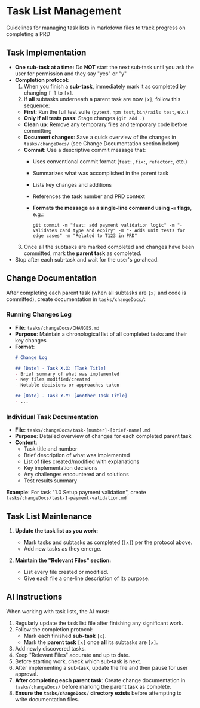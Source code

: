 # Task List Management

Guidelines for managing task lists in markdown files to track progress on completing a PRD

## Task Implementation
- **One sub-task at a time:** Do **NOT** start the next sub‑task until you ask the user for permission and they say "yes" or "y"
- **Completion protocol:**  
  1. When you finish a **sub‑task**, immediately mark it as completed by changing `[ ]` to `[x]`.
  2. If **all** subtasks underneath a parent task are now `[x]`, follow this sequence:
    - **First**: Run the full test suite (`pytest`, `npm test`, `bin/rails test`, etc.)
    - **Only if all tests pass**: Stage changes (`git add .`)
    - **Clean up**: Remove any temporary files and temporary code before committing
    - **Document changes**: Save a quick overview of the changes in `tasks/changeDocs/` (see Change Documentation section below)
    - **Commit**: Use a descriptive commit message that:
      - Uses conventional commit format (`feat:`, `fix:`, `refactor:`, etc.)
      - Summarizes what was accomplished in the parent task
      - Lists key changes and additions
      - References the task number and PRD context
      - **Formats the message as a single-line command using `-m` flags**, e.g.:

        ```
        git commit -m "feat: add payment validation logic" -m "- Validates card type and expiry" -m "- Adds unit tests for edge cases" -m "Related to T123 in PRD"
        ```
  3. Once all the subtasks are marked completed and changes have been committed, mark the **parent task** as completed.
- Stop after each sub‑task and wait for the user's go‑ahead.

## Change Documentation

After completing each parent task (when all subtasks are `[x]` and code is committed), create documentation in `tasks/changeDocs/`:

### Running Changes Log
- **File**: `tasks/changeDocs/CHANGES.md`
- **Purpose**: Maintain a chronological list of all completed tasks and their key changes
- **Format**: 
  ```markdown
  # Change Log
  
  ## [Date] - Task X.X: [Task Title]
  - Brief summary of what was implemented
  - Key files modified/created
  - Notable decisions or approaches taken
  
  ## [Date] - Task Y.Y: [Another Task Title]
  - ...
  ```

### Individual Task Documentation
- **File**: `tasks/changeDocs/task-[number]-[brief-name].md`
- **Purpose**: Detailed overview of changes for each completed parent task
- **Content**:
  - Task title and number
  - Brief description of what was implemented
  - List of files created/modified with explanations
  - Key implementation decisions
  - Any challenges encountered and solutions
  - Test results summary

**Example**: For task "1.0 Setup payment validation", create `tasks/changeDocs/task-1-payment-validation.md`

## Task List Maintenance

1. **Update the task list as you work:**
   - Mark tasks and subtasks as completed (`[x]`) per the protocol above.
   - Add new tasks as they emerge.

2. **Maintain the "Relevant Files" section:**
   - List every file created or modified.
   - Give each file a one‑line description of its purpose.

## AI Instructions

When working with task lists, the AI must:

1. Regularly update the task list file after finishing any significant work.
2. Follow the completion protocol:
   - Mark each finished **sub‑task** `[x]`.
   - Mark the **parent task** `[x]` once **all** its subtasks are `[x]`.
3. Add newly discovered tasks.
4. Keep "Relevant Files" accurate and up to date.
5. Before starting work, check which sub‑task is next.
6. After implementing a sub‑task, update the file and then pause for user approval.
7. **After completing each parent task**: Create change documentation in `tasks/changeDocs/` before marking the parent task as complete.
8. **Ensure the `tasks/changeDocs/` directory exists** before attempting to write documentation files.